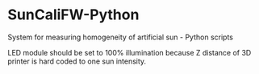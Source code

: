 # SunCaliFW-Python
 System for measuring homogeneity of artificial sun - Python scripts

 LED module should be set to 100% illumination because Z distance of 3D printer is hard coded to one sun intensity.
